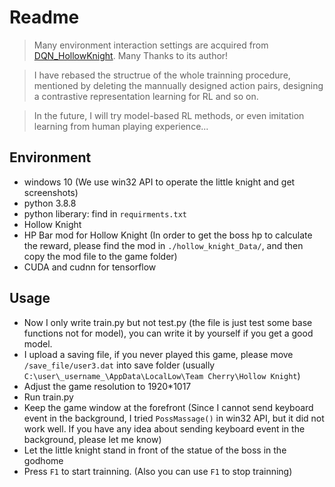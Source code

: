 # Readme
> Many environment interaction settings are acquired from [DQN_HollowKnight](https://github.com/ailec0623/DQN_HollowKnight). Many Thanks to its author!

> I have rebased the structrue of the whole trainning procedure, mentioned by deleting the mannually designed action pairs, designing a contrastive representation learning for RL and so on. 

> In the future, I will try model-based RL methods, or even imitation learning from human playing experience...

## Environment

- windows 10 (We use win32 API to operate the little knight and get screenshots)
- python 3.8.8
- python liberary: find in `requirments.txt`
- Hollow Knight
- HP Bar mod for Hollow Knight (In order to get the boss hp to calculate the reward, please find the mod in `./hollow_knight_Data/`, and then copy the mod file to the game folder)
- CUDA and cudnn for tensorflow

## Usage

- Now I only write train.py but not test.py (the file is just test some base functions not for model), you can write it by yourself if you get a good model.
- I upload a saving file, if you never played this game, please move `/save_file/user3.dat` into save folder (usually `C:\user\_username_\AppData\LocalLow\Team Cherry\Hollow Knight`)
- Adjust the game resolution to 1920*1017 
- Run train.py
- Keep the game window at the forefront (Since I cannot send keyboard event in the background, I tried `PossMassage()` in win32 API, but it did not work well.
                                         If you have any idea about sending keyboard event in the background, please let me know)
- Let the little knight stand in front of the statue of the boss in the godhome
- Press `F1` to start trainning. (Also you can use `F1` to stop trainning)

